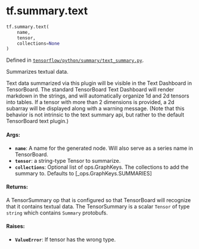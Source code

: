 <div itemscope itemtype="http://developers.google.com/ReferenceObject">
<meta itemprop="name" content="tf.summary.text" />
</div>

# tf.summary.text

``` python
tf.summary.text(
    name,
    tensor,
    collections=None
)
```



Defined in [`tensorflow/python/summary/text_summary.py`](https://www.tensorflow.org/code/tensorflow/python/summary/text_summary.py).

Summarizes textual data.

Text data summarized via this plugin will be visible in the Text Dashboard
in TensorBoard. The standard TensorBoard Text Dashboard will render markdown
in the strings, and will automatically organize 1d and 2d tensors into tables.
If a tensor with more than 2 dimensions is provided, a 2d subarray will be
displayed along with a warning message. (Note that this behavior is not
intrinsic to the text summary api, but rather to the default TensorBoard text
plugin.)

#### Args:

* <b>`name`</b>: A name for the generated node. Will also serve as a series name in
    TensorBoard.
* <b>`tensor`</b>: a string-type Tensor to summarize.
* <b>`collections`</b>: Optional list of ops.GraphKeys.  The collections to add the
    summary to.  Defaults to [_ops.GraphKeys.SUMMARIES]


#### Returns:

A TensorSummary op that is configured so that TensorBoard will recognize
that it contains textual data. The TensorSummary is a scalar `Tensor` of
type `string` which contains `Summary` protobufs.


#### Raises:

* <b>`ValueError`</b>: If tensor has the wrong type.